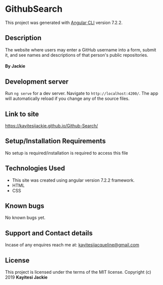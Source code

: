 # GithubSearch

This project was generated with [Angular CLI](https://github.com/angular/angular-cli) version 7.2.2.

## Description
The website where users may enter a GitHub username into a form, submit it, and see names and descriptions of that person's public repositories.
#### By **Jackie**
## Development server

Run `ng serve` for a dev server. Navigate to `http://localhost:4200/`. The app will automatically reload if you change any of the source files.

## Link to site
https://kayitesijackie.github.io/Github-Search/

## Setup/Installation Requirements
No setup is required/installation is required to access this file
## Technologies Used
* This site was created using angular version 7.2.2 framework.
* HTML
* CSS
## Known bugs
No known bugs yet.

## Support and Contact details
Incase of any enquires reach me at: kayitesijacqueline@gmail.com

## License
This project is licensed under the terms of the MIT license. Copyright (c) 2019 **Kayitesi Jackie**
